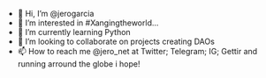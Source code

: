 - 👋 Hi, I’m @jerogarcia
- 👀 I’m interested in #Xangingtheworld...
- 🌱 I’m currently learning Python
- 💞️ I’m looking to collaborate on projects creating DAOs
- 📫 How to reach me @jero_net at Twitter; Telegram; IG; Gettir and running arround the globe i hope! 

<!---
jerogarcia/jerogarcia is a ✨ special ✨ repository because its `README.md` (this file) appears on your GitHub profile.
You can click the Preview link to take a look at your changes.
--->
